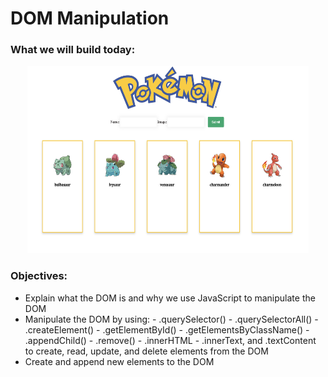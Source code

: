 # DOM Manipulation

### What we will build today: 

<p align="center">
    <img src="../assets/endgoal.png" width="450" height="300">
</p>

### Objectives:

- Explain what the DOM is and why we use JavaScript to manipulate the DOM
- Manipulate the DOM by using: - .querySelector() - .querySelectorAll() - .createElement() - .getElementById() - .getElementsByClassName() - .appendChild() - .remove() - .innerHTML - .innerText, and .textContent
  to create, read, update, and delete elements from the DOM
- Create and append new elements to the DOM
